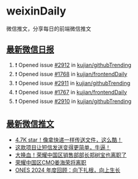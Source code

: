 # weixinDaily
微信推文，分享每日的前端微信推文

## [最新微信日报](https://github.com/kujian/weixinDaily/issues)

<!--START_SECTION:activity-->
1. ❗ Opened issue [#2912](https://github.com/kujian/githubTrending/issues/2912) in [kujian/githubTrending](https://github.com/kujian/githubTrending)
2. ❗ Opened issue [#1768](https://github.com/kujian/frontendDaily/issues/1768) in [kujian/frontendDaily](https://github.com/kujian/frontendDaily)
3. ❗ Opened issue [#2911](https://github.com/kujian/githubTrending/issues/2911) in [kujian/githubTrending](https://github.com/kujian/githubTrending)
4. ❗ Opened issue [#1767](https://github.com/kujian/frontendDaily/issues/1767) in [kujian/frontendDaily](https://github.com/kujian/frontendDaily)
5. ❗ Opened issue [#2910](https://github.com/kujian/githubTrending/issues/2910) in [kujian/githubTrending](https://github.com/kujian/githubTrending)
<!--END_SECTION:activity-->


## [最新微信推文](https://weixin.qdkfweb.cn/)

<!-- BLOG-POST-LIST:START -->
- [4.7K star！像拿快递一样传送文件，这么酷！](https://weixin.qdkfweb.cn/62450.html)
- [这款项目让短信发送变得更简单，牛逼！](https://weixin.qdkfweb.cn/62451.html)
- [大换血！荣耀中国区销售部部长郑树宝也离职了](https://weixin.qdkfweb.cn/62418.html)
- [荣耀中国区CMO姜海荣将离职](https://weixin.qdkfweb.cn/62419.html)
- [ONES 2024 年度回顾：向下扎根，向上生长](https://weixin.qdkfweb.cn/62392.html)
<!-- BLOG-POST-LIST:END -->